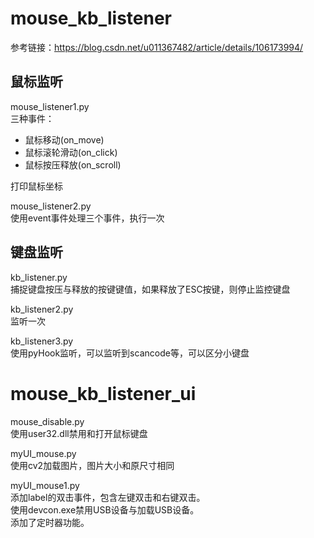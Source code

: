 # mouse_kb_listener
参考链接：https://blog.csdn.net/u011367482/article/details/106173994/

## 鼠标监听
mouse_listener1.py  
三种事件：   
- 鼠标移动(on_move)   
- 鼠标滚轮滑动(on_click)
- 鼠标按压释放(on_scroll)  

打印鼠标坐标  
  
mouse_listener2.py  
使用event事件处理三个事件，执行一次  
  
  
  
## 键盘监听
kb_listener.py  
捕捉键盘按压与释放的按键键值，如果释放了ESC按键，则停止监控键盘

kb_listener2.py  
监听一次  

kb_listener3.py  
使用pyHook监听，可以监听到scancode等，可以区分小键盘

# mouse_kb_listener_ui
mouse_disable.py  
使用user32.dll禁用和打开鼠标键盘    
  
myUI_mouse.py  
使用cv2加载图片，图片大小和原尺寸相同    
  
myUI_mouse1.py  
添加label的双击事件，包含左键双击和右键双击。  
使用devcon.exe禁用USB设备与加载USB设备。  
添加了定时器功能。
